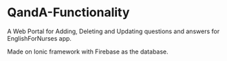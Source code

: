 # QandA-Functionality
A Web Portal for Adding, Deleting and Updating questions and answers for EnglishForNurses app.

Made on Ionic framework with Firebase as the database.

